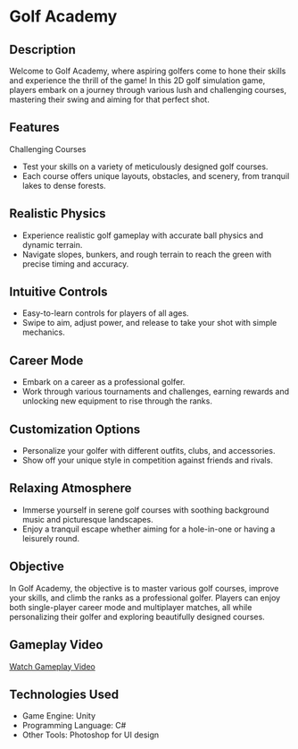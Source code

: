 # Golf Academy

## Description
Welcome to Golf Academy, where aspiring golfers come to hone their skills and experience the thrill of the game! In this 2D golf simulation game, players embark on a journey through various lush and challenging courses, mastering their swing and aiming for that perfect shot.

## Features
Challenging Courses
- Test your skills on a variety of meticulously designed golf courses.
- Each course offers unique layouts, obstacles, and scenery, from tranquil lakes to dense forests.

## Realistic Physics
- Experience realistic golf gameplay with accurate ball physics and dynamic terrain.
- Navigate slopes, bunkers, and rough terrain to reach the green with precise timing and accuracy.

## Intuitive Controls
- Easy-to-learn controls for players of all ages.
- Swipe to aim, adjust power, and release to take your shot with simple mechanics.

## Career Mode
- Embark on a career as a professional golfer.
- Work through various tournaments and challenges, earning rewards and unlocking new equipment to rise through the ranks.

## Customization Options
- Personalize your golfer with different outfits, clubs, and accessories.
- Show off your unique style in competition against friends and rivals.

## Relaxing Atmosphere
- Immerse yourself in serene golf courses with soothing background music and picturesque landscapes.
- Enjoy a tranquil escape whether aiming for a hole-in-one or having a leisurely round.

## Objective
In Golf Academy, the objective is to master various golf courses, improve your skills, and climb the ranks as a professional golfer. Players can enjoy both single-player career mode and multiplayer matches, all while personalizing their golfer and exploring beautifully designed courses.

## Gameplay Video
[Watch Gameplay Video](https://youtu.be/S-7UPiwd2F0)

## Technologies Used
- Game Engine: Unity
- Programming Language: C#
- Other Tools: Photoshop for UI design
